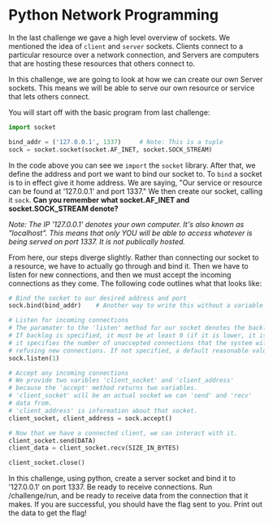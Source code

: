 # Python Network Programming

In the last challenge we gave a high level overview of sockets. We mentioned the idea of `client` and `server` sockets. Clients connect to a particular resource over a network connection, and Servers are computers that are hosting these resources that others connect to.

In this challenge, we are going to look at how we can create our own Server sockets. This means we will be able to serve our own resource or service that lets others connect.

You will start off with the basic program from last challenge:

```python
import socket

bind_addr = ('127.0.0.1', 1337)		# Note: This is a tuple
sock = socket.socket(socket.AF_INET, socket.SOCK_STREAM)
```

In the code above you can see we `import` the `socket` library. After that, we define the address and port we want to bind our socket to. To `bind` a socket is to in effect give it home address. We are saying, "Our service or resource can be found at '127.0.0.1' and port 1337." We then create our socket, calling it `sock`. **Can you remember what socket.AF_INET and socket.SOCK_STREAM denote?** 

*Note: The IP '127.0.0.1' denotes your own computer. It's also known as "localhost". This means that only YOU will be able to access whatever is being served on port 1337. It is not publically hosted.*

From here, our steps diverge slightly. Rather than connecting our socket to a resource, we have to actually go through and bind it. Then we have to listen for new connections, and then we must accept the incoming connections as they come. The following code outlines what that looks like:

```python
# Bind the socket to our desired address and port
sock.bind(bind_addr)	# Another way to write this without a variable would be 'sock.bind(('127.0.0.1', 1337))'
```

```python
# Listen for incoming connections
# The paramater to the 'listen' method for our socket denotes the backlog.
# If backlog is specified, it must be at least 0 (if it is lower, it is set to 0); 
# it specifies the number of unaccepted connections that the system will allow before
# refusing new connections. If not specified, a default reasonable value is chosen.
sock.listen(1)
```

```python
# Accept any incoming connections
# We provide two varibles 'client_socket' and 'client_address'
# because the 'accept' method returns two variables.
# 'client_socket' will be an actual socket we can 'send' and 'recv'
# data from.
# 'client_address' is information about that socket. 
client_socket, client_address = sock.accept()
```

```python
# Now that we have a connected client, we can interact with it.
client_socket.send(DATA)
client_data = client_socket.recv(SIZE_IN_BYTES)

client_socket.close()
```

In this challenge, using python, create a server socket and bind it to '127.0.0.1' on port 1337. Be ready to receive connections. Run /challenge/run, and be ready to receive data from the connection that it makes. If you are successful, you should have the flag sent to you. Print out the data to get the flag!
